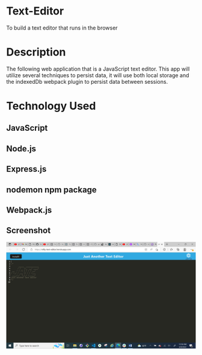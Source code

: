 # Text-Editor
To build a text editor that runs in the browser


# Description
The following  web application that is a JavaScript text editor. This app will utilize several techniques to persist data, it will use both local storage and the indexedDb webpack plugin to persist data between sessions.
# Technology Used
## JavaScript
## Node.js
## Express.js
## nodemon npm package
## Webpack.js

## Screenshot

![.](./client/src/images/text-editor.png)
